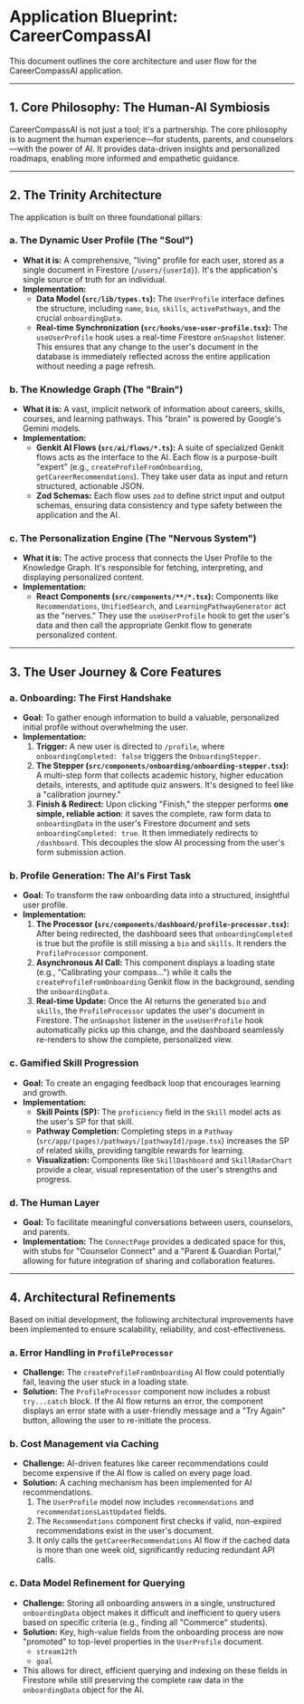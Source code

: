 # Application Blueprint: CareerCompassAI

This document outlines the core architecture and user flow for the CareerCompassAI application.

---

## 1. Core Philosophy: The Human-AI Symbiosis

CareerCompassAI is not just a tool; it's a partnership. The core philosophy is to augment the human experience—for students, parents, and counselors—with the power of AI. It provides data-driven insights and personalized roadmaps, enabling more informed and empathetic guidance.

---

## 2. The Trinity Architecture

The application is built on three foundational pillars:

### a. The Dynamic User Profile (The "Soul")

-   **What it is:** A comprehensive, "living" profile for each user, stored as a single document in Firestore (`/users/{userId}`). It's the application's single source of truth for an individual.
-   **Implementation:**
    -   **Data Model (`src/lib/types.ts`):** The `UserProfile` interface defines the structure, including `name`, `bio`, `skills`, `activePathways`, and the crucial `onboardingData`.
    -   **Real-time Synchronization (`src/hooks/use-user-profile.tsx`):** The `useUserProfile` hook uses a real-time Firestore `onSnapshot` listener. This ensures that any change to the user's document in the database is immediately reflected across the entire application without needing a page refresh.

### b. The Knowledge Graph (The "Brain")

-   **What it is:** A vast, implicit network of information about careers, skills, courses, and learning pathways. This "brain" is powered by Google's Gemini models.
-   **Implementation:**
    -   **Genkit AI Flows (`src/ai/flows/*.ts`):** A suite of specialized Genkit flows acts as the interface to the AI. Each flow is a purpose-built "expert" (e.g., `createProfileFromOnboarding`, `getCareerRecommendations`). They take user data as input and return structured, actionable JSON.
    -   **Zod Schemas:** Each flow uses `zod` to define strict input and output schemas, ensuring data consistency and type safety between the application and the AI.

### c. The Personalization Engine (The "Nervous System")

-   **What it is:** The active process that connects the User Profile to the Knowledge Graph. It's responsible for fetching, interpreting, and displaying personalized content.
-   **Implementation:**
    -   **React Components (`src/components/**/*.tsx`):** Components like `Recommendations`, `UnifiedSearch`, and `LearningPathwayGenerator` act as the "nerves." They use the `useUserProfile` hook to get the user's data and then call the appropriate Genkit flow to generate personalized content.

---

## 3. The User Journey & Core Features

### a. Onboarding: The First Handshake

-   **Goal:** To gather enough information to build a valuable, personalized initial profile without overwhelming the user.
-   **Implementation:**
    1.  **Trigger:** A new user is directed to `/profile`, where `onboardingCompleted: false` triggers the `OnboardingStepper`.
    2.  **The Stepper (`src/components/onboarding/onboarding-stepper.tsx`):** A multi-step form that collects academic history, higher education details, interests, and aptitude quiz answers. It's designed to feel like a "calibration journey."
    3.  **Finish & Redirect:** Upon clicking "Finish," the stepper performs **one simple, reliable action**: it saves the complete, raw form data to `onboardingData` in the user's Firestore document and sets `onboardingCompleted: true`. It then immediately redirects to `/dashboard`. This decouples the slow AI processing from the user's form submission action.

### b. Profile Generation: The AI's First Task

-   **Goal:** To transform the raw onboarding data into a structured, insightful user profile.
-   **Implementation:**
    1.  **The Processor (`src/components/dashboard/profile-processor.tsx`):** After being redirected, the dashboard sees that `onboardingCompleted` is true but the profile is still missing a `bio` and `skills`. It renders the `ProfileProcessor` component.
    2.  **Asynchronous AI Call:** This component displays a loading state (e.g., "Calibrating your compass...") while it calls the `createProfileFromOnboarding` Genkit flow in the background, sending the `onboardingData`.
    3.  **Real-time Update:** Once the AI returns the generated `bio` and `skills`, the `ProfileProcessor` updates the user's document in Firestore. The `onSnapshot` listener in the `useUserProfile` hook automatically picks up this change, and the dashboard seamlessly re-renders to show the complete, personalized view.

### c. Gamified Skill Progression

-   **Goal:** To create an engaging feedback loop that encourages learning and growth.
-   **Implementation:**
    -   **Skill Points (SP):** The `proficiency` field in the `Skill` model acts as the user's SP for that skill.
    -   **Pathway Completion:** Completing steps in a `Pathway` (`src/app/(pages)/pathways/[pathwayId]/page.tsx`) increases the SP of related skills, providing tangible rewards for learning.
    -   **Visualization:** Components like `SkillDashboard` and `SkillRadarChart` provide a clear, visual representation of the user's strengths and progress.

### d. The Human Layer

-   **Goal:** To facilitate meaningful conversations between users, counselors, and parents.
-   **Implementation:** The `ConnectPage` provides a dedicated space for this, with stubs for "Counselor Connect" and a "Parent & Guardian Portal," allowing for future integration of sharing and collaboration features.

---

## 4. Architectural Refinements

Based on initial development, the following architectural improvements have been implemented to ensure scalability, reliability, and cost-effectiveness.

### a. Error Handling in `ProfileProcessor`

-   **Challenge:** The `createProfileFromOnboarding` AI flow could potentially fail, leaving the user stuck in a loading state.
-   **Solution:** The `ProfileProcessor` component now includes a robust `try...catch` block. If the AI flow returns an error, the component displays an error state with a user-friendly message and a "Try Again" button, allowing the user to re-initiate the process.

### b. Cost Management via Caching

-   **Challenge:** AI-driven features like career recommendations could become expensive if the AI flow is called on every page load.
-   **Solution:** A caching mechanism has been implemented for AI recommendations.
    1.  The `UserProfile` model now includes `recommendations` and `recommendationsLastUpdated` fields.
    2.  The `Recommendations` component first checks if valid, non-expired recommendations exist in the user's document.
    3.  It only calls the `getCareerRecommendations` AI flow if the cached data is more than one week old, significantly reducing redundant API calls.

### c. Data Model Refinement for Querying

-   **Challenge:** Storing all onboarding answers in a single, unstructured `onboardingData` object makes it difficult and inefficient to query users based on specific criteria (e.g., finding all "Commerce" students).
-   **Solution:** Key, high-value fields from the onboarding process are now "promoted" to top-level properties in the `UserProfile` document.
    -   `stream12th`
    -   `goal`
-   This allows for direct, efficient querying and indexing on these fields in Firestore while still preserving the complete raw data in the `onboardingData` object for the AI.
